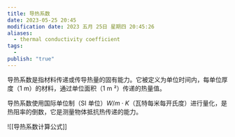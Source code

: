```yaml
---
title: 导热系数
date: 2023-05-25 20:45
modification date: 2023 五月 25日 星期四 20:45:26
aliases:
  - thermal conductivity coefficient
tags:
  - 
publish: "true"
---
```


导热系数是指材料传递或传导热量的固有能力。它被定义为单位时间内，每单位厚度（1 m）的材料，通过单位面积（1 m ²）传递的热量值。

导热系数使用国际单位制（SI 单位）$W/m\cdot K$（瓦特每米每开氏度）进行量化，是热阻率的倒数，它是测量物体抵抗热传递的能力。

![[导热系数计算公式]]
